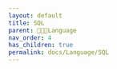 ```yaml
---
layout: default
title: SQL
parent: 👩🏻‍💻Language
nav_order: 4
has_children: true
permalink: docs/Language/SQL
---
```


